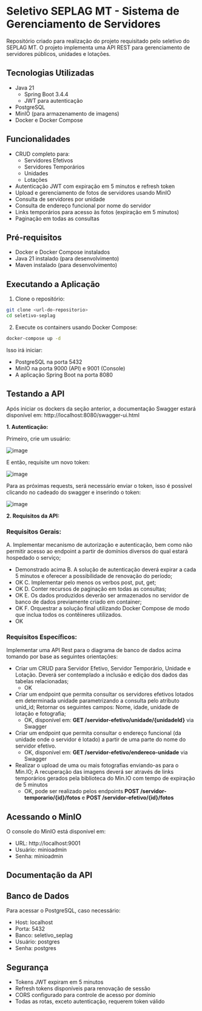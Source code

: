 # Seletivo SEPLAG MT - Sistema de Gerenciamento de Servidores

Repositório criado para realização do projeto requisitado pelo seletivo do SEPLAG MT. O projeto implementa uma API REST para gerenciamento de servidores públicos, unidades e lotações.

## Tecnologias Utilizadas

- Java 21
    - Spring Boot 3.4.4
    - JWT para autenticação
- PostgreSQL
- MinIO (para armazenamento de imagens)
- Docker e Docker Compose

## Funcionalidades

- CRUD completo para:
  - Servidores Efetivos
  - Servidores Temporários
  - Unidades
  - Lotações
- Autenticação JWT com expiração em 5 minutos e refresh token
- Upload e gerenciamento de fotos de servidores usando MinIO
- Consulta de servidores por unidade
- Consulta de endereço funcional por nome do servidor
- Links temporários para acesso às fotos (expiração em 5 minutos)
- Paginação em todas as consultas

## Pré-requisitos

- Docker e Docker Compose instalados
- Java 21 instalado (para desenvolvimento)
- Maven instalado (para desenvolvimento)

## Executando a Aplicação

1. Clone o repositório:
```bash
git clone <url-do-repositorio>
cd seletivo-seplag
```

2. Execute os containers usando Docker Compose:
```bash
docker-compose up -d
```

Isso irá iniciar:
- PostgreSQL na porta 5432
- MinIO na porta 9000 (API) e 9001 (Console)
- A aplicação Spring Boot na porta 8080

## Testando a API

Após iniciar os dockers da seção anterior, a documentação Swagger estará disponível em:
http://localhost:8080/swagger-ui.html

**1. Autenticação:** 

Primeiro, crie um usuário:

![image](https://github.com/user-attachments/assets/45ab9ad6-d44d-45bd-9b82-88943fb38ed2)

E então, requisite um novo token:

![image](https://github.com/user-attachments/assets/1b5cd40c-466c-49c5-acf0-f8973e7be2ab)

Para as próximas requests, será necessário enviar o token, isso é possível clicando no cadeado do swagger e inserindo o token:

![image](https://github.com/user-attachments/assets/29044a66-02df-4b14-bba0-db0aca4a03fa)



**2. Requisitos da API:**

### Requisitos Gerais:
A. Implementar mecanismo de autorização e autenticação, bem como não permitir acesso ao endpoint a partir de domínios diversos do qual estará hospedado o serviço;
- Demonstrado acima
B. A solução de autenticação deverá expirar a cada 5 minutos e oferecer a possibilidade de renovação do período;
- OK
C. Implementar pelo menos os verbos post, put, get;
- OK
D. Conter recursos de paginação em todas as consultas;
- OK
E. Os dados produzidos deverão ser armazenados no servidor de banco de dados previamente criado em container;
- OK
F. Orquestrar a solução final utilizando Docker Compose de modo que inclua todos os contêineres utilizados.
- OK

### Requisitos Específicos:
Implementar uma API Rest para o diagrama de banco de dados acima tomando por base as seguintes orientações:
- Criar um CRUD para Servidor Efetivo, Servidor Temporário, Unidade e Lotação. Deverá ser contemplado a inclusão e edição dos dados das tabelas relacionadas;
  - OK
- Criar um endpoint que permita consultar os servidores efetivos lotados em determinada unidade parametrizando a consulta pelo atributo unid_id; Retornar os seguintes campos: Nome, idade, unidade de lotação e fotografia;
  - OK, disponível em: **GET /servidor-efetivo/unidade/{unidadeId}** via Swagger
- Criar um endpoint que permita consultar o endereço funcional (da unidade onde o servidor é lotado) a partir de uma parte do nome do servidor efetivo.
  - OK, disponível em: **GET /servidor-efetivo/endereco-unidade** via Swagger 
- Realizar o upload de uma ou mais fotografias enviando-as para o Min.IO; A recuperação das imagens deverá ser através de links temporários gerados pela biblioteca do Min.IO com tempo de expiração de 5 minutos
  - OK, pode ser realizado pelos endpoints **POST /servidor-temporario/{id}/fotos** e **POST /servidor-efetivo/{id}/fotos**

## Acessando o MinIO

O console do MinIO está disponível em:
- URL: http://localhost:9001
- Usuário: minioadmin
- Senha: minioadmin

## Documentação da API


## Banco de Dados

Para acessar o PostgreSQL, caso necessário:
- Host: localhost
- Porta: 5432
- Banco: seletivo_seplag
- Usuário: postgres
- Senha: postgres

## Segurança

- Tokens JWT expiram em 5 minutos
- Refresh tokens disponíveis para renovação de sessão
- CORS configurado para controle de acesso por domínio
- Todas as rotas, exceto autenticação, requerem token válido
